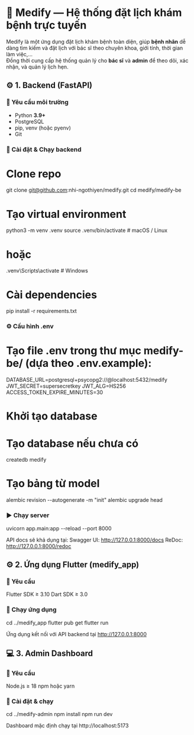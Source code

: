 # 🏥 Medify — Hệ thống đặt lịch khám bệnh trực tuyến
Medify là một ứng dụng đặt lịch khám bệnh toàn diện, giúp **bệnh nhân** dễ dàng tìm kiếm và đặt lịch với bác sĩ theo chuyên khoa, giới tính, thời gian làm việc,…  
Đồng thời cung cấp hệ thống quản lý cho **bác sĩ** và **admin** để theo dõi, xác nhận, và quản lý lịch hẹn.

## ⚙️ 1. Backend (FastAPI)

### 🔧 Yêu cầu môi trường
- Python **3.9+**
- PostgreSQL
- pip, venv (hoặc pyenv)
- Git

### 🚀 Cài đặt & Chạy backend

# Clone repo
git clone git@github.com:nhi-ngothiyen/medify.git
cd medify/medify-be

# Tạo virtual environment
python3 -m venv .venv
source .venv/bin/activate   # macOS / Linux
# hoặc
.venv\Scripts\activate      # Windows

# Cài dependencies
pip install -r requirements.txt

### ⚙️ Cấu hình .env

# Tạo file .env trong thư mục medify-be/ (dựa theo .env.example):
DATABASE_URL=postgresql+psycopg2://<username>@localhost:5432/medify
JWT_SECRET=supersecretkey
JWT_ALG=HS256
ACCESS_TOKEN_EXPIRE_MINUTES=30

# Khởi tạo database
# Tạo database nếu chưa có
createdb medify

# Tạo bảng từ model
alembic revision --autogenerate -m "init"
alembic upgrade head

### ▶️ Chạy server
uvicorn app.main:app --reload --port 8000

API docs sẽ khả dụng tại:
Swagger UI: http://127.0.0.1:8000/docs
ReDoc: http://127.0.0.1:8000/redoc

## ⚙️ 2. Ứng dụng Flutter (medify_app)
### 🔧 Yêu cầu
Flutter SDK ≥ 3.10
Dart SDK ≥ 3.0

### 🚀 Chạy ứng dụng
cd ../medify_app
flutter pub get
flutter run

Ứng dụng kết nối với API backend tại http://127.0.0.1:8000

## 💻 3. Admin Dashboard
### 🔧 Yêu cầu
Node.js ≥ 18
npm hoặc yarn

### 🚀 Cài đặt & chạy
cd ../medify-admin
npm install
npm run dev

Dashboard mặc định chạy tại http://localhost:5173